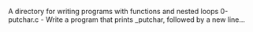 A directory for writing programs with functions and nested loops 
0-putchar.c - Write a program that prints _putchar, followed by a new line...
